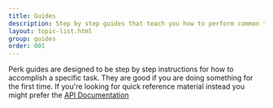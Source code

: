 ```yaml
---
title: Guides
description: Step by step guides that teach you how to perform common tasks with Perk.
layout: topic-list.html
group: guides
order: 001
---
```


Perk guides are designed to be step by step instructions for how to accomplish a specific task. They are good if you are doing something for the first time. If you're looking for quick reference material instead you might prefer the [API Documentation](/api)